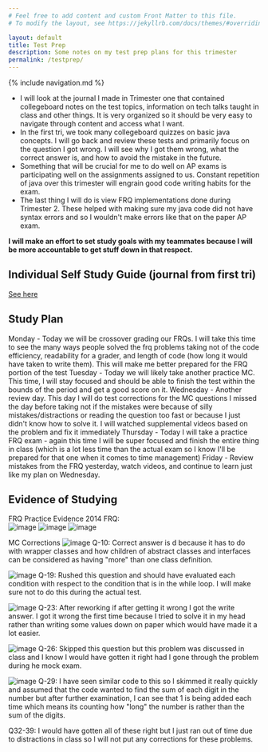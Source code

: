 ```yaml
---
# Feel free to add content and custom Front Matter to this file.
# To modify the layout, see https://jekyllrb.com/docs/themes/#overriding-theme-defaults

layout: default
title: Test Prep
description: Some notes on my test prep plans for this trimester
permalink: /testprep/
---
```


{% include navigation.md %}

* I will look at the journal I made in Trimester one that contained collegeboard notes on the test topics, information on tech talks taught in class and other things. It is very organized so it should be very easy to navigate through content and access what I want.
* In the first tri, we took many collegeboard quizzes on basic java concepts. I will go back and review these tests and primarily focus on the question I got wrong. I will see why I got them wrong, what the correct answer is, and how to avoid the mistake in the future.
* Something that will be crucial for me to do well on AP exams is participating well on the assignments assigned to us. Constant repetition of java over this trimester will engrain good code writing habits for the exam.
* The last thing I will do is view FRQ implementations done during Trimester 2. These helped with making sure my java code did not have syntax errors and so I wouldn't make errors like that on the paper AP exam.

**I will make an effort to set study goals with my teammates because I will be more accountable to get stuff down in that respect.**

## Individual Self Study Guide (journal from first tri)
[See here](https://docs.google.com/document/d/1vxzWnE3vU9BzimUlZjcTz79fNOBTLcT7G4B1LLMhNEw/edit?usp=sharing)

## Study Plan
Monday - Today we will be crossover grading our FRQs. I will take this time to see the many ways people solved the frq problems taking not of the code efficiency, readability for a grader, and length of code (how long it would have taken to write them). This will make me better prepared for the FRQ portion of the test
Tuesday - Today we will likely take another practice MC. This time, I will stay focused and should be able to finish the test within the bounds of the period and get a good score on it.
Wednesday - Another review day. This day I will do test corrections for the MC questions I missed the day before taking not if the mistakes were because of silly mistakes/distractions or reading the question too fast or because I just didn't know how to solve it. I will watched supplemental videos based on the problem and fix it immediately
Thursday - Today I will take a practice FRQ exam - again this time I will be super focused and finish the entire thing in class (which is a lot less time than the actual exam so I know I'll be prepared for that one when it comes to time management)
Friday - Review mistakes from the FRQ yesterday, watch videos, and continue to learn just like my plan on Wednesday.

## Evidence of Studying
FRQ Practice Evidence
2014 FRQ: <br>
![image](https://user-images.githubusercontent.com/55494721/164743715-62e6668f-a00e-4075-8c14-a7566b816008.png)
![image](https://user-images.githubusercontent.com/55494721/164743740-3fe7d087-0f34-450b-91f2-888e5c435d19.png)
![image](https://user-images.githubusercontent.com/55494721/164743779-87654de0-96fd-4d9c-af65-90bfea99918f.png)

MC Corrections
![image](https://user-images.githubusercontent.com/55494721/165102433-7baec88b-78d8-4c06-a464-ba8982f43832.png)
Q-10: Correct answer is d because it has to do with wrapper classes and how children of abstract classes and interfaces can be considered as having "more" than one class definition.

![image](https://user-images.githubusercontent.com/55494721/165102644-ae5269da-e616-4235-8978-e5dcf9cd610c.png)
Q-19: Rushed this question and should have evaluated each condition with respect to the condition that is in the while loop. I will make sure not to do this during the actual test.

![image](https://user-images.githubusercontent.com/55494721/165102837-659504f1-1951-48c1-b191-351a0b9122c7.png)
Q-23: After reworking if after getting it wrong I got the write answer. I got it wrong the first time because I tried to solve it in my head rather than writing some values down on paper which would have made it a lot easier.

![image](https://user-images.githubusercontent.com/55494721/165103049-0c9fee1f-5db9-4da4-bb00-fcdc33672d91.png)
Q-26: Skipped this question but this problem was discussed in class and I know I would have gotten it right had I gone through the problem during he mock exam.

![image](https://user-images.githubusercontent.com/55494721/165103290-e8ffa1d5-0d3b-4e5c-89ab-95e2eb0ffbf3.png)
Q-29: I have seen similar code to this so I skimmed it really quickly and assumed that the code wanted to find the sum of each digit in the number but after further examination, I can see that 1 is being added each time which means its counting how "long" the number is rather than the sum of the digits.

Q32-39: I would have gotten all of these right but I just ran out of time due to distractions in class so I will not put any corrections for these problems.


